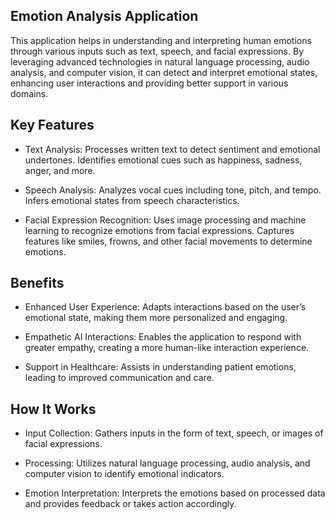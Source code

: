 ## Emotion Analysis Application
This application helps in understanding and interpreting human emotions through various inputs such as text, speech, and facial expressions. By leveraging advanced technologies in natural language processing, audio analysis, and computer vision, it can detect and interpret emotional states, enhancing user interactions and providing better support in various domains.

## Key Features

- Text Analysis:
Processes written text to detect sentiment and emotional undertones.
Identifies emotional cues such as happiness, sadness, anger, and more.

- Speech Analysis:
Analyzes vocal cues including tone, pitch, and tempo.
Infers emotional states from speech characteristics.

- Facial Expression Recognition:
Uses image processing and machine learning to recognize emotions from facial expressions.
Captures features like smiles, frowns, and other facial movements to determine emotions.

## Benefits

- Enhanced User Experience:
Adapts interactions based on the user’s emotional state, making them more personalized and engaging.

- Empathetic AI Interactions:
Enables the application to respond with greater empathy, creating a more human-like interaction experience.

- Support in Healthcare:
Assists in understanding patient emotions, leading to improved communication and care.

## How It Works
- Input Collection: Gathers inputs in the form of text, speech, or images of facial expressions.

- Processing: Utilizes natural language processing, audio analysis, and computer vision to identify emotional indicators.

- Emotion Interpretation: Interprets the emotions based on processed data and provides feedback or takes action accordingly.
